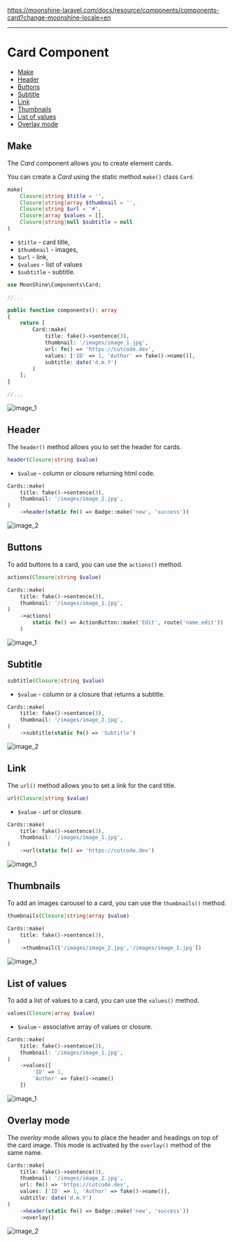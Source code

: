 https://moonshine-laravel.com/docs/resource/components/components-card?change-moonshine-locale=en

------
# Card Component

- [Make](#make)
- [Header](#header)
- [Buttons](#actions)
- [Subtitle](#subtitle)
- [Link](#url)
- [Thumbnails](#thumbnail)
- [List of values](#values)
- [Overlay mode](#overlay)

<a name="make"></a>
## Make

The *Card* component allows you to create element cards.

You can create a *Card* using the static method `make()` class `Card`.

```php
make(
    Closure|string $title = '',
    Closure|string|array $thumbnail = '',
    Closure|string $url = '#',
    Closure|array $values = [],
    Closure|string|null $subtitle = null
)
```

- `$title` - card title,
- `$thumbnail` - images,
- `$url` - link,
- `$values` - list of values
- `$subtitle` - subtitle.

```php
use MoonShine\Components\Card;

//...

public function components(): array
{
    return [
        Card::make(
            title: fake()->sentence(3),
            thumbnail: '/images/image_1.jpg',
            url: fn() => 'https://cutcode.dev',
            values: ['ID' => 1, 'Author' => fake()->name()],
            subtitle: date('d.m.Y')
        )
    ];
}

//...

```
![image_1](https://moonshine-laravel.com/images/image_1.jpg)

<a name="header"></a>
## Header

The `header()` method allows you to set the header for cards.

```php
header(Closure|string $value)
```

- `$value` - column or closure returning html code. 
    
```php
Cards::make(
    title: fake()->sentence(3),
    thumbnail: '/images/image_2.jpg',
)
    ->header(static fn() => Badge::make('new', 'success'))
```

![image_2](https://moonshine-laravel.com/images/image_2.jpg)

<a name="actions"></a>
## Buttons

To add buttons to a card, you can use the `actions()` method.


```php
actions(Closure|string $value)
```

```php
Cards::make(
    title: fake()->sentence(3),
    thumbnail: '/images/image_1.jpg',
)
    ->actions(
        static fn() => ActionButton::make('Edit', route('name.edit'))
    )
```

![image_1](https://moonshine-laravel.com/images/image_1.jpg)

<a name="subtitle"></a>
## Subtitle

```php
subtitle(Closure|string $value)
```

- `$value` - column or a closure that returns a subtitle.

```php
Cards::make(
    title: fake()->sentence(3),
    thumbnail: '/images/image_2.jpg',
)
    ->subtitle(static fn() => 'Subtitle')
```

![image_2](https://moonshine-laravel.com/images/image_2.jpg)

<a name="url"></a>
## Link

The `url()` method allows you to set a link for the card title.

```php
url(Closure|string $value)
```

- `$value` - *url* or closure.


```php
Cards::make(
    title: fake()->sentence(3),
    thumbnail: '/images/image_1.jpg',
)
    ->url(static fn() => 'https://cutcode.dev')
```

![image_1](https://moonshine-laravel.com/images/image_1.jpg)

<a name="thumbnail"></a>
## Thumbnails

To add an images carousel to a card, you can use the `thumbnails()` method.

```php
thumbnails(Closure|string|array $value)
```

```php
Cards::make(
    title: fake()->sentence(3),
)
    ->thumbnail(['/images/image_2.jpg','/images/image_1.jpg'])
```

![image_1](https://moonshine-laravel.com/images/image_1.jpg)

<a name="values"></a>
## List of values

To add a list of values to a card, you can use the `values()` method.

```php
values(Closure|array $value)
```

- `$value` - associative array of values or closure.

```php
Cards::make(
    title: fake()->sentence(3),
    thumbnail: '/images/image_1.jpg',
)
    ->values([
        'ID' => 1,
        'Author' => fake()->name()
    ])
```

![image_1](https://moonshine-laravel.com/images/image_1.jpg)

<a name="overlay"></a>
## Overlay mode

The *overlay* mode allows you to place the header and headings on top of the card image. This mode is activated by the `overlay()` method of the same name.

```php
Cards::make(
    title: fake()->sentence(3),
    thumbnail: '/images/image_2.jpg',
    url: fn() => 'https://cutcode.dev',
    values: ['ID' => 1, 'Author' => fake()->name()],
    subtitle: date('d.m.Y')
)
    ->header(static fn() => Badge::make('new', 'success'))
    ->overlay()
```

![image_2](https://moonshine-laravel.com/images/image_2.jpg)
